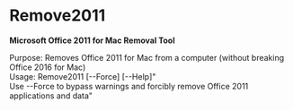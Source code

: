 # Remove2011
<b>Microsoft Office 2011 for Mac Removal Tool</b>

Purpose: Removes Office 2011 for Mac from a computer (without breaking Office 2016 for Mac)</br>
Usage: Remove2011 [--Force] [--Help]"</br>
Use --Force to bypass warnings and forcibly remove Office 2011 applications and data"</br>
